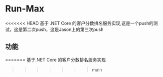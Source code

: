 # Run-Max
<<<<<<< HEAD
基于 .NET Core 的客户分数排名服务实现,这是一个push的测试，这是第二次push，这是Jason上的第三次push
## 功能
=======
基于.NET Core 的客户分数排名服务实现
>>>>>>> main
